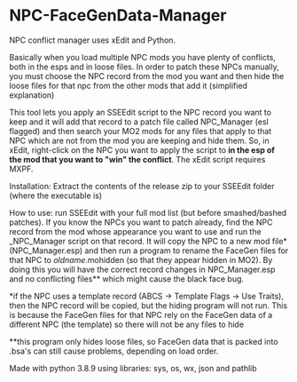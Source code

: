 # NPC-FaceGenData-Manager
NPC conflict manager uses xEdit and Python.

Basically when you load multiple NPC mods you have plenty of conflicts, both in the esps and in loose files.
In order to patch these NPCs manually, you must choose the NPC record from the mod you want and then hide the loose files for that npc from the other mods that add it (simplified explanation)

This tool lets you apply an SSEEdit script to the NPC record you want to keep and it will add that record to a patch file called NPC_Manager (esl flagged) and then search your MO2 mods for any files that apply to that NPC which are not from the mod you are keeping and hide them. So, in xEdit, right-click on the NPC you want to apply the script to **in the esp of the mod that you want to "win" the conflict**.
The xEdit script requires MXPF.

Installation: Extract the contents of the release zip to your SSEEdit folder (where the executable is)

How to use: run SSEEdit with your full mod list (but before smashed/bashed patches). If you know the NPCs you want to patch already, find the NPC record from the mod whose appearance you want to use and run the _NPC_Manager script on that record. It will copy the NPC to a new mod file\* (NPC_Manager.esp) and then run a program to rename the FaceGen files for that NPC to *oldname*.mohidden (so that they appear hidden in MO2). By doing this you will have the correct record changes in NPC_Manager.esp and no conflicting files\*\* which might cause the black face bug.


\*if the NPC uses a template record (ABCS -> Template Flags -> Use Traits), then the NPC record will be copied, but the hiding program will not run. This is because the FaceGen files for that NPC rely on the FaceGen data of a different NPC (the template) so there will not be any files to hide

\*\*this program only hides loose files, so FaceGen data that is packed into .bsa's can still cause problems, depending on load order.


Made with python 3.8.9 using libraries: sys, os, wx, json and pathlib
